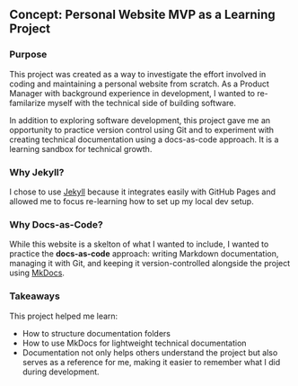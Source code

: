 ## Concept: Personal Website MVP as a Learning Project

### Purpose

This project was created as a way to investigate the effort involved in coding and maintaining a personal website from scratch. As a Product Manager with background experience in development, I wanted to re-familarize myself with the technical side of building software.

In addition to exploring software development, this project gave me an opportunity to practice version control using Git and to experiment with creating technical documentation using a docs-as-code approach. It is a learning sandbox for technical growth.

### Why Jekyll?

I chose to use [Jekyll](https://jekyllrb.com/) because it integrates easily with GitHub Pages and allowed me to focus re-learning how to set up my local dev setup.

### Why Docs-as-Code?

While this website is a skelton of what I wanted to include, I wanted to practice the **docs-as-code** approach: writing Markdown documentation, managing it with Git, and keeping it version-controlled alongside the project using [MkDocs](https://www.mkdocs.org/).

### Takeaways

This project helped me learn:
- How to structure documentation folders
- How to use MkDocs for lightweight technical documentation
- Documentation not only helps others understand the project but also serves as a reference for me, making it easier to remember what I did during development.